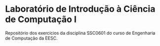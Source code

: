 # Laboratório de Introdução à Ciência de Computação I
 Repositório dos exercícios da disciplina SSC0601 do curso de Engenharia de Computação da EESC.
